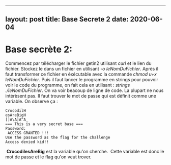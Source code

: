 
---
layout: post
title:  Base Secrete 2
date:   2020-06-04
---

# Base secrète 2:

Commencez par télécharger le fichier getin2 utilisant *curl* et le lien du fichier. Stockez le dans un fichier en utilisant *-o leNomDuFichier*. Après il faut transformer ce fichier en éxécutable avec la commande *chmod u+x leNomDuFichier*. Puis il faut lancer le programme en strings pour pouvoir voir le code du programme, on fait cela en utilisant : *strings ./leNomDuFichier*. On va voir beacoup de ligne de code. La plupart ne nous intérèsent pas. Il faut trouver le mot de passe qui est définit comme une variable. On observe ça :

```
CrocodilH
esAreBigH
[]A\A]A^A_
=== This is a very secret base ===
Password:
 ACCESS GRANTED !!!
Use the password as the flag for the challenge
Access denied kid!!
```

 **CrocodilesAreBig** est la variable qu'on cherche.  Cette variable est donc le mot de passe et le flag qu'on veut trover.​​​
